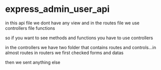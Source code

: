 # express_admin_user_api


in this api file we dont have any view and in the routes file we use controllers file functions

so if you want to see methods and functions you have to use controllers

in the controllers we have two folder that contains routes and controls...in almost routes in routers we first checked forms and datas

then we sent anything else
